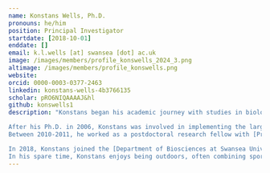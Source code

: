 ```yaml
---
name: Konstans Wells, Ph.D.
pronouns: he/him
position: Principal Investigator
startdate: [2018-10-01]
enddate: []
email: k.l.wells [at] swansea [dot] ac.uk
image: /images/members/profile_konswells_2024_3.png
altimage: /images/members/profile_konswells.png
website:
orcid: 0000-0003-0377-2463
linkedin: konstans-wells-4b3766135
scholar: pRO6NIQAAAAJ&hl
github: konswells1
description: "Konstans began his academic journey with studies in biology and ecology at the University of Freiburg (Germany), the Australian National University (Australia), and the University of Würzburg (Germany). During this formative period, he benefitted from the guidance of [Prof. Andrew Cockburn](https://biology.anu.edu.au/people/andrew-cockburn), [Dr Martin Pfeiffer](https://www.biogeo.uni-bayreuth.de/biogeo/de/mitarbeiter/mit/mitarbeiter_detail.php?id_obj=132043), [Prof. Eduard Linsenmair](https://www.biozentrum.uni-wuerzburg.de/en/zoo3/team/linsenmair/), and the late [Prof. Elisabeth Kalko](https://en.wikipedia.org/wiki/Elisabeth_Kalko), among others. His academic path, shaped by international experience and curiosity about our natural world, led him to develop and pursue original research on the diversity, ecology, and host–parasite interactions of small mammal communities in Borneo. This work formed the foundation of his Master of Science at the University of Würzburg and his Ph.D. at the University of Ulm, and it has since evolved into long-standing collaborations with the national park authorities [Sabah Parks](https://www.sabahparks.org.my/).  

After his Ph.D. in 2006, Konstans was involved in implementing the large-scale and long-term German research platform [“Biodiversity Exploratories”](https://www.biodiversity-exploratories.de/en/) as scientific manager and research During this time, he also conducted postdoctoral research on vertebrate functional diversity, based at the University of Ulm.  
Between 2010-2011, he worked as a postdoctoral research fellow with [Prof. Bob O’Hara](https://www.ntnu.edu/employees/bob.ohara) at the Senckenberg Biodiversity and Climate Research Centre, on developing hierarchical statistical models to tackle multivariate biological systems. Although the formal appointment was shortened due to personal circumstances, the collaboration continued for several years and proved formative in integrating his field-based ecological expertise with advanced statistical modelling. Other postdoctoral experience include research fellowships on modelling host-parasite interactions and eco-epidemiological dynamics at the University of Adelaide (with [Dr Damien Fordham](https://researchers.adelaide.edu.au/profile/damien.fordham), [Prof. Barry Brook](https://discover.utas.edu.au/Barry.Brook), [Prof. Phil Cassey](https://researchers.adelaide.edu.au/profile/phill.cassey)) and at Griffith University (with [Prof. Hamish McCallum](https://experts.griffith.edu.au/18706-hamish-mccallum)).  

In 2018, Konstans joined the [Department of Biosciences at Swansea University](https://www.swansea.ac.uk/bioscience/), where he founded the Biodiversity and Animal Health Ecology Group. The group investigates how global environmental change reshapes biodiversity, species interactions, and disease dynamics, combining field ecology with ecological modelling and laboratory work to support evidence-based conservation and planetary health strategies.  
In his spare time, Konstans enjoys being outdoors, often combining sport, travel and photography with his passion for biodiversity and remote ecosystems."
---
```


 











